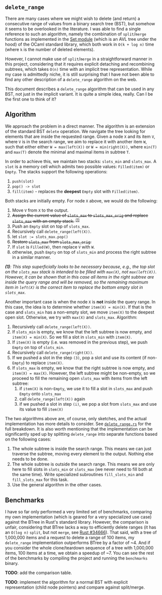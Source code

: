`delete_range`
--------------

There are many cases where we might wish to delete (and return) a consecutive
range of values from a binary search tree (BST), but somehow it seems to
be overlooked in the literature. I was able to find a single reference
to such an algorithm, namely the combination of `split`/`merge` functions
as implemented in the [Set module][1] (which is an AVL tree under the hood)
of the OCaml standard library, which both work in `O(k + log n)` time (where `k`
is the number of deleted elements).

However, I cannot make use of `split`/`merge` in a straightforward manner
in this project, considering that it requires explicit detaching and recombining
subtrees, which takes `O(n)` time with an implicit tree representation.
While my case is admittedly niche, it is still surprising that I have not
been able to find any other description of a `delete_range` algorithm on
the web.

This document describes a `delete_range` algorithm that can be used in
any BST, not just in the implicit variant. It is quite a simple idea, really.
Can I be the first one to think of it?

Algorithm
---------

We approach the problem in a direct manner. The algorithm is an extension
of the standard BST `delete` operation. We navigate the tree looking for
elements that are inside the requested range. Given a node `X` and its item
`V`, where `V` is in the search range, we aim to replace it with another
item `W`, such that either either `W = max(left(X))` or `W = min(right(X))`,
where `min(T)` and `max(T)` denote the minimal and maximal items in subtree
`T`.

In order to achieve this, we maintain two stacks: `slots_min` and `slots_max`.
A `slot` is a memory cell which admits two possible values: `Filled(item)`
or `Empty`. The stacks support the following operations:

1. `push(slot)`
2. `pop() -> slot`
3. `fill(item)` - replaces the **deepest** `Empty` slot with `Filled(item)`.

Both stacks are initially empty. For node `X` above, we would
do the following:

1. Move `V` from `X` to the output.
2. <strike>Assign the current value of `slots_max` to `slots_max_orig` and replace
   `slots_max` with an empty stack.</strike> <sup>[(1)](#foot1)</sup>
3. Push an `Empty` slot on top of `slots_max`.
4. Recursively call `delete_range(left(X))`.
5. let `slot := slots_max.pop()`
6. <strike>Restore `slots_max` from `slots_max_orig`.</strike>
7. If `slot` is `Filled(W)`, then replace `V` with `W`.
8. otherwise, push `Empty` on top of `slots_min` and process the right
   subtree in a similar manner.

*<a name="foot1">**(1)**</a>: This step superficially looks to be necessary because,
e.g., the top slot on the `slots_max` stack is intended to be filled with
`max(X)`, not `max(left(X))`. However, it can be shown that in this case
all items in the right subtree are inside the query range and will be removed,
so the remaining maximum item in `left(X)` is the correct item to replace
the bottom empty slot in `slots_max`.*

Another important case is when the node `X` is **not** inside the query
range. In this case, the idea is to determine whether `item(X) = min(X)`.
If that is the case and `slots_min` has a non-empty slot, we move `item(X)`
to the deepest open slot. Otherwise, we try with `max(X)` and `slots_max`.
Algorithm:

1. Recursively call `delete_range(left(X))`.
2. If `slots_min` is empty, we know that the left subtree is now empty,
   and `item(X) = min(X)`. So we fill a slot in `slots_min` with `item(X)`.
3. If `item(X)` is empty (i.e. was removed in the previous step), we push
   `Empty` on top of `slots_min`.
4. Recursively call `delete_range(right(X))`.
5. If we pushed a slot in the step `(3)`, pop a slot and use its content
   (if non-`Empty`) to replace `item(X)`.
6. If `slots_max` is empty, we know that the right subtree is now empty,
   and `item(X) = max(X)`. However, the left subtree might be non-empty,
   so we proceed to fill the remaining open `slots_max` with items from
   the left subtree:
   1. if `item(X)` is non-`Empty`, we use it to fill a slot in `slots_max`
      and push `Empty` onto `slots_max`
   1. call `delete_range(left(X))` again
   1. if we pushed a slot in step `(i)`, we pop a slot from `slots_max`
      and use its value to fill `item(X)`


The two algorithms above are, of course, only sketches, and the actual implementation
has more details to consider. See [`delete_range.rs`][2] for the full
breakdown. It is also worth mentioning that the implementation can be significantly
sped up by splitting `delete_range` into separate functions based on the
following cases:

1. The whole subtree is inside the search range. This means we can just
   traverse the subtree, moving every element to the output. Nothing else
   needs to be done.
1. The whole subtree is outside the search range. This means we are only
   here to fill slots in `slots_min` or `slots_max` (we never need to fill
   both at the same time). Write specialized subroutines `fill_slots_min`
   and `fill_slots_max` for this task.
1. Use the general algorithm in the other cases.


Benchmarks
----------

I have so far only performed a very limited set of benchmarks, comparing
my own implementation (which is geared for a very specialized use case)
against the BTree in Rust's standard library. However, the comparison is
unfair, considering that BTree lacks a way to efficiently delete ranges
(it has an `O(log n)` `split`, but not `merge`, see [Rust #34666][3]). That
said, with a tree of 1,000,000 items and a request to delete a range of
100 items, my `delete_range` implementation outperforms BTree by a factor
of ~4. And if you consider the whole clone/teardown sequence of a tree
with 1,000,000 items, 100 items at a time, we obtain a speedup of ~7. You
can see the rest of the benchmarks by compiling the project and running
the `benchmarks` binary.


**TODO**: add the comparison table.

**TODO**: implement the algorithm for a normal BST with explicit representation
(child node pointers) and compare against split/merge.


[1]: https://github.com/ocaml/ocaml/blob/trunk/stdlib/set.ml
[2]: https://github.com/kirillkh/rs_teardown_tree/blob/master/src/delete_range.rs
[3]: https://github.com/rust-lang/rust/issues/34666
